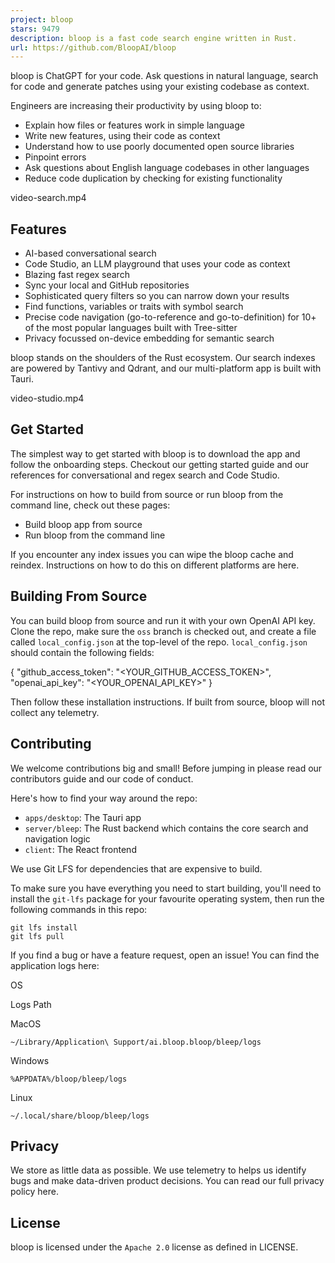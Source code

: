 ```yaml
---
project: bloop
stars: 9479
description: bloop is a fast code search engine written in Rust.
url: https://github.com/BloopAI/bloop
---
```


bloop is ChatGPT for your code. Ask questions in natural language, search for code and generate patches using your existing codebase as context.

Engineers are increasing their productivity by using bloop to:

-   Explain how files or features work in simple language
-   Write new features, using their code as context
-   Understand how to use poorly documented open source libraries
-   Pinpoint errors
-   Ask questions about English language codebases in other languages
-   Reduce code duplication by checking for existing functionality

video-search.mp4

Features
--------

-   AI-based conversational search
-   Code Studio, an LLM playground that uses your code as context
-   Blazing fast regex search
-   Sync your local and GitHub repositories
-   Sophisticated query filters so you can narrow down your results
-   Find functions, variables or traits with symbol search
-   Precise code navigation (go-to-reference and go-to-definition) for 10+ of the most popular languages built with Tree-sitter
-   Privacy focussed on-device embedding for semantic search

bloop stands on the shoulders of the Rust ecosystem. Our search indexes are powered by Tantivy and Qdrant, and our multi-platform app is built with Tauri.

video-studio.mp4

Get Started
-----------

The simplest way to get started with bloop is to download the app and follow the onboarding steps. Checkout our getting started guide and our references for conversational and regex search and Code Studio.

For instructions on how to build from source or run bloop from the command line, check out these pages:

-   Build bloop app from source
-   Run bloop from the command line

If you encounter any index issues you can wipe the bloop cache and reindex. Instructions on how to do this on different platforms are here.

Building From Source
--------------------

You can build bloop from source and run it with your own OpenAI API key. Clone the repo, make sure the `oss` branch is checked out, and create a file called `local_config.json` at the top-level of the repo. `local_config.json` should contain the following fields:

{
    "github\_access\_token": "<YOUR\_GITHUB\_ACCESS\_TOKEN>",
    "openai\_api\_key": "<YOUR\_OPENAI\_API\_KEY>"
}

Then follow these installation instructions. If built from source, bloop will not collect any telemetry.

Contributing
------------

We welcome contributions big and small! Before jumping in please read our contributors guide and our code of conduct.

Here's how to find your way around the repo:

-   `apps/desktop`: The Tauri app
-   `server/bleep`: The Rust backend which contains the core search and navigation logic
-   `client`: The React frontend

We use Git LFS for dependencies that are expensive to build.

To make sure you have everything you need to start building, you'll need to install the `git-lfs` package for your favourite operating system, then run the following commands in this repo:

```
git lfs install
git lfs pull
```

If you find a bug or have a feature request, open an issue! You can find the application logs here:

OS

Logs Path

MacOS

`~/Library/Application\ Support/ai.bloop.bloop/bleep/logs`

Windows

`%APPDATA%/bloop/bleep/logs`

Linux

`~/.local/share/bloop/bleep/logs`

Privacy
-------

We store as little data as possible. We use telemetry to helps us identify bugs and make data-driven product decisions. You can read our full privacy policy here.

License
-------

bloop is licensed under the `Apache 2.0` license as defined in LICENSE.
